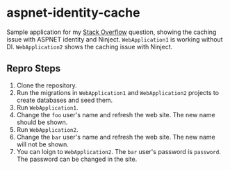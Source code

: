 # aspnet-identity-cache
Sample application for my [Stack Overflow](http://stackoverflow.com/questions/29170366/aspnet-identity-caching-with-dependency-injection) question, showing the caching issue with ASPNET identity and Ninject.  `WebApplication1` is working without DI.  `WebApplication2` shows the caching issue with Ninject.

## Repro Steps

1. Clone the repository.
2. Run the migrations in `WebApplication1` and `WebApplication2` projects to create databases and seed them.
3. Run `WebApplication1`.
4. Change the `foo` user's name and refresh the web site.  The new name should be shown.
5. Run `WebApplication2`.
6. Change the `bar` user's name and refresh the web site.  The new name will not be shown.
7. You can loign to `WebApplication2`.  The `bar` user's password is `password`.  The password can be changed in the site.
